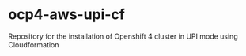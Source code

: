# ocp4-aws-upi-cf
Repository for the installation of Openshift 4 cluster in UPI mode using Cloudformation
